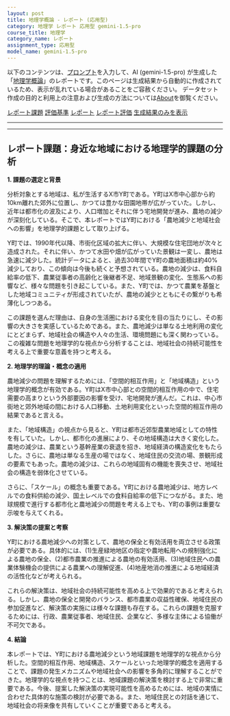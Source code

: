 ```yaml
---
layout: post
title: 地理学概論 - レポート (応用型)
category: 地理学 レポート 応用型 gemini-1.5-pro
course_title: 地理学
category_name: レポート
assignment_type: 応用型
model_name: gemini-1.5-pro
---
```


以下のコンテンツは、[プロンプト](http://127.0.0.1:8000/generated/地理学/gemini-1.5-pro/prompt_レポート-応用型.md)を入力して、AI (gemini-1.5-pro) が生成した「[地理学概論](/contents/地理学/)」のレポートです。このページは生成結果から自動的に作成されているため、表示が乱れている場合があることをご容赦ください。
データセット作成の目的と利用上の注意および生成の方法については[About](/About)を御覧ください。

[レポート課題](../レポート課題-応用型)
[評価基準](../評価基準-応用型)
[レポート](../レポート-応用型)
[レポート評価](../レポート評価-応用型)
[生成結果のみを表示](http://127.0.0.1:8000/generated/地理学/gemini-1.5-pro/レポート-応用型.md)
  

***
***
  
## レポート課題：身近な地域における地理学的課題の分析

**1. 課題の選定と背景**

分析対象とする地域は、私が生活するX市Y町である。Y町はX市中心部から約10km離れた郊外に位置し、かつては豊かな田園地帯が広がっていた。しかし、近年は都市化の波及により、人口増加とそれに伴う宅地開発が進み、農地の減少が深刻化している。そこで、本レポートではY町における「農地減少と地域社会への影響」を地理学的課題として取り上げる。

Y町では、1990年代以降、市街化区域の拡大に伴い、大規模な住宅団地が次々と造成された。それに伴い、かつて水田や畑が広がっていた景観は一変し、農地は急速に減少した。統計データによると、過去30年間でY町の農地面積は約40%減少しており、この傾向は今後も続くと予想されている。農地の減少は、食料自給率の低下、農業従事者の高齢化と後継者不足、地域景観の変化、生態系への影響など、様々な問題を引き起こしている。また、Y町では、かつて農業を基盤とした地域コミュニティが形成されていたが、農地の減少とともにその繋がりも希薄化しつつある。

この課題を選んだ理由は、自身の生活圏における変化を目の当たりにし、その影響の大きさを実感しているためである。また、農地減少は単なる土地利用の変化にとどまらず、地域社会の構造や人々の生活、環境問題にも深く関わっている。この複雑な問題を地理学的な視点から分析することは、地域社会の持続可能性を考える上で重要な意義を持つと考える。

**2. 地理学的理論・概念の適用**

農地減少の問題を理解するためには、「空間的相互作用」と「地域構造」という地理学的概念が有効である。Y町はX市中心部との空間的相互作用の中で、住宅需要の高まりという外部要因の影響を受け、宅地開発が進んだ。これは、中心市街地と郊外地域の間における人口移動、土地利用変化といった空間的相互作用の結果であると言える。

また、「地域構造」の視点から見ると、Y町は都市近郊型農業地域としての特性を有していた。しかし、都市化の進展により、その地域構造は大きく変化した。農地の減少は、農業という基幹産業の衰退を招き、地域経済の構造変化をもたらした。さらに、農地は単なる生産の場ではなく、地域住民の交流の場、景観形成の要素でもあった。農地の減少は、これらの地域固有の機能を喪失させ、地域社会の構造を弱体化させている。

さらに、「スケール」の概念も重要である。Y町における農地減少は、地方レベルでの食料供給の減少、国土レベルでの食料自給率の低下につながる。また、地球規模で進行する都市化と農地減少の問題を考える上でも、Y町の事例は重要な示唆を与えてくれる。


**3. 解決策の提案と考察**

Y町における農地減少への対策として、農地の保全と有効活用を両立させる政策が必要である。具体的には、(1)生産緑地地区の指定や農地転用への規制強化による農地の保全、(2)都市農業の推進による農地の有効活用、(3)地域住民への農業体験機会の提供による農業への理解促進、(4)地産地消の推進による地域経済の活性化などが考えられる。

これらの解決策は、地域社会の持続可能性を高める上で効果的であると考えられる。しかし、農地の保全と開発のバランス、都市農業の収益性確保、地域住民の参加促進など、解決策の実施には様々な課題も存在する。これらの課題を克服するためには、行政、農業従事者、地域住民、企業など、多様な主体による協働が不可欠である。

**4. 結論**

本レポートでは、Y町における農地減少という地域課題を地理学的な視点から分析した。空間的相互作用、地域構造、スケールといった地理学的概念を適用することで、課題の発生メカニズムや地域社会への影響を多角的に理解することができた。地理学的な視点を持つことは、地域課題の解決策を検討する上で非常に重要である。今後、提案した解決策の実現可能性を高めるためには、地域の実情に合わせた具体的な施策の検討が必要である。また、地域住民との対話を通じて、地域社会の将来像を共有していくことが重要であると考える。
